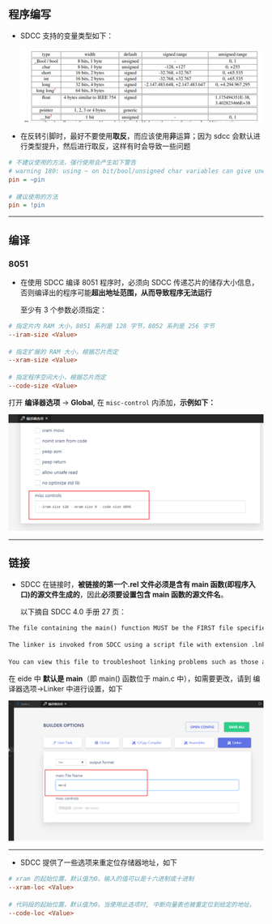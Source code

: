 ## 程序编写

- SDCC 支持的变量类型如下：
  
  ![](../img/sdcc_var_type.png)


- 在反转引脚时，最好不要使用**取反**，而应该使用**非**运算；因为 sdcc 会默认进行类型提升，然后进行取反，这样有时会导致一些问题

```ini
# 不建议使用的方法，强行使用会产生如下警告
# warning 180: using ~ on bit/bool/unsigned char variables can give unexpected results due to promotion to int
pin = ~pin

# 建议使用的方法
pin = !pin
```

***

## 编译

### 8051

- 在使用 SDCC 编译 8051 程序时，必须向 SDCC 传递芯片的储存大小信息，否则编译出的程序可能**超出地址范围，从而导致程序无法运行**

  至少有 3 个参数必须指定：

```ini
# 指定片内 RAM 大小，8051 系列是 128 字节，8052 系列是 256 字节
--iram-size <Value>

# 指定扩展的 RAM 大小，根据芯片而定
--xram-size <Value>

# 指定程序空间大小，根据芯片而定
--code-size <Value>
```

打开 **编译器选项** -> **Global**, 在 `misc-control` 内添加，**示例如下：**

![](./../img/sdcc_8051_mem_set.png)

***

## 链接

- SDCC 在链接时，**被链接的第一个.rel 文件必须是含有 main 函数(即程序入口)的源文件生成的**，因此**必须要设置包含 main 函数的源文件名**。

  以下摘自 SDCC 4.0 手册 27 页：

```txt
The file containing the main() function MUST be the FIRST file specified in the command line, since the linkage editor processes file in the order they are presented to it. 

The linker is invoked from SDCC using a script file with extension .lnk. 

You can view this file to troubleshoot linking problems such as those arising from missing libraries.
```

在 eide 中 **默认是 main**（即 main() 函数位于 main.c 中），如需要更改，请到 编译器选项->Linker 中进行设置，如下

![](./../img/sdcc_main_file_name.png)

***

- SDCC 提供了一些选项来重定位存储器地址，如下

```ini
# xram 的起始位置，默认值为0。输入的值可以是十六进制或十进制
--xram-loc <Value>

# 代码段的起始位置，默认值为0。当使用此选项时, 中断向量表也被重定位到给定的地址。
--code-loc <Value> 
```

